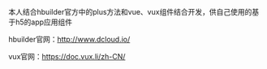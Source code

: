本人结合hbuilder官方中的plus方法和vue、vux组件结合开发，供自己使用的基于h5的app应用组件

hbuilder官网：http://www.dcloud.io/

vux官网：https://doc.vux.li/zh-CN/
